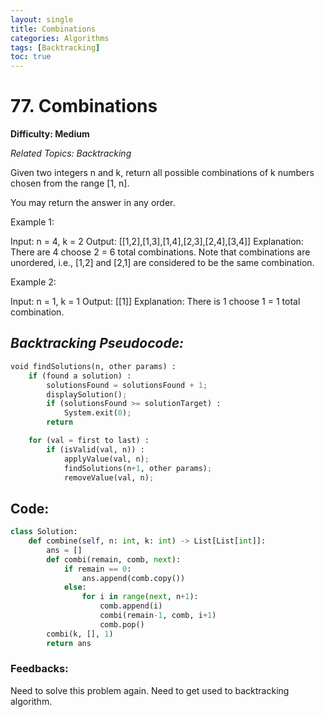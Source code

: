 ```yaml
---
layout: single
title: Combinations
categories: Algorithms
tags: [Backtracking]
toc: true
---
```


# 77. Combinations

**Difficulty: Medium**

*Related Topics: Backtracking*

Given two integers n and k, return all possible combinations of k numbers chosen from the range [1, n].

You may return the answer in any order.

Example 1:

Input: n = 4, k = 2
Output: [[1,2],[1,3],[1,4],[2,3],[2,4],[3,4]]
Explanation: There are 4 choose 2 = 6 total combinations.
Note that combinations are unordered, i.e., [1,2] and [2,1] are considered to be the same combination.

Example 2:

Input: n = 1, k = 1
Output: [[1]]
Explanation: There is 1 choose 1 = 1 total combination.

## *Backtracking Pseudocode:*
```python
void findSolutions(n, other params) :
    if (found a solution) :
        solutionsFound = solutionsFound + 1;
        displaySolution();
        if (solutionsFound >= solutionTarget) : 
            System.exit(0);
        return

    for (val = first to last) :
        if (isValid(val, n)) :
            applyValue(val, n);
            findSolutions(n+1, other params);
            removeValue(val, n);
```

## Code:
```python
class Solution:
    def combine(self, n: int, k: int) -> List[List[int]]:
        ans = []
        def combi(remain, comb, next):
            if remain == 0:
                ans.append(comb.copy())
            else:
                for i in range(next, n+1):
                    comb.append(i)
                    combi(remain-1, comb, i+1)
                    comb.pop()
        combi(k, [], 1)
        return ans
```       
### Feedbacks:
Need to solve this problem again. Need to get used to backtracking algorithm.        